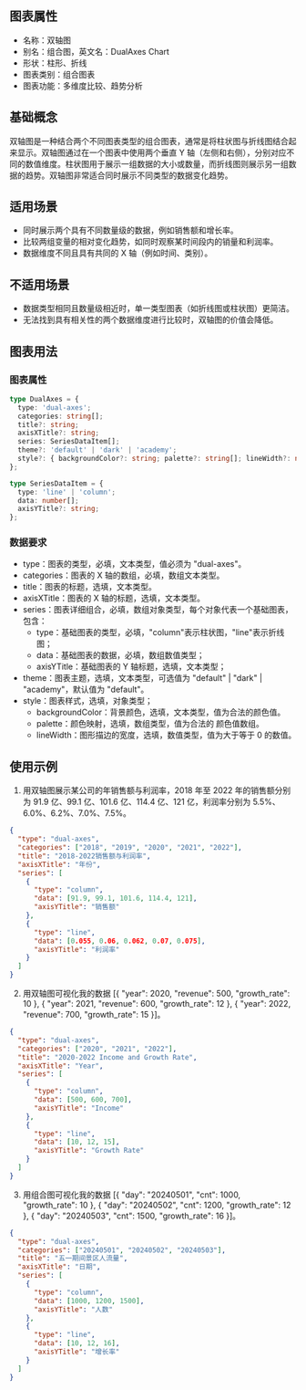 ## 图表属性

- 名称：双轴图
- 别名：组合图，英文名：DualAxes Chart
- 形状：柱形、折线
- 图表类别：组合图表
- 图表功能：多维度比较、趋势分析

## 基础概念

双轴图是一种结合两个不同图表类型的组合图表，通常是将柱状图与折线图结合起来显示。双轴图通过在一个图表中使用两个垂直 Y 轴（左侧和右侧），分别对应不同的数值维度。柱状图用于展示一组数据的大小或数量，而折线图则展示另一组数据的趋势。双轴图非常适合同时展示不同类型的数据变化趋势。

## 适用场景

- 同时展示两个具有不同数量级的数据，例如销售额和增长率。
- 比较两组变量的相对变化趋势，如同时观察某时间段内的销量和利润率。
- 数据维度不同且具有共同的 X 轴（例如时间、类别）。

## 不适用场景

- 数据类型相同且数量级相近时，单一类型图表（如折线图或柱状图）更简洁。
- 无法找到具有相关性的两个数据维度进行比较时，双轴图的价值会降低。

## 图表用法

### 图表属性

```typescript
type DualAxes = {
  type: 'dual-axes';
  categories: string[];
  title?: string;
  axisXTitle?: string;
  series: SeriesDataItem[];
  theme?: 'default' | 'dark' | 'academy';
  style?: { backgroundColor?: string; palette?: string[]; lineWidth?: number };
};

type SeriesDataItem = {
  type: 'line' | 'column';
  data: number[];
  axisYTitle?: string;
};
```

### 数据要求

- type：图表的类型，必填，文本类型，值必须为 "dual-axes"。
- categories：图表的 X 轴的数组，必填，数组文本类型。
- title：图表的标题，选填，文本类型。
- axisXTitle：图表的 X 轴的标题，选填，文本类型。
- series：图表详细组合，必填，数组对象类型，每个对象代表一个基础图表，包含：
  - type：基础图表的类型，必填，"column"表示柱状图，"line"表示折线图；
  - data：基础图表的数据，必填，数组数值类型；
  - axisYTitle：基础图表的 Y 轴标题，选填，文本类型；
- theme：图表主题，选填，文本类型，可选值为 "default" | "dark" | "academy"，默认值为 "default"。
- style：图表样式，选填，对象类型；
  - backgroundColor：背景颜色，选填，文本类型，值为合法的颜色值。
  - palette：颜色映射，选填，数组类型，值为合法的 颜色值数组。
  - lineWidth：图形描边的宽度，选填，数值类型，值为大于等于 0 的数值。

## 使用示例

1. 用双轴图展示某公司的年销售额与利润率，2018 年至 2022 年的销售额分别为 91.9 亿、99.1 亿、101.6 亿、114.4 亿、121 亿，利润率分别为 5.5%、6.0%、6.2%、7.0%、7.5%。

```json
{
  "type": "dual-axes",
  "categories": ["2018", "2019", "2020", "2021", "2022"],
  "title": "2018-2022销售额与利润率",
  "axisXTitle": "年份",
  "series": [
    {
      "type": "column",
      "data": [91.9, 99.1, 101.6, 114.4, 121],
      "axisYTitle": "销售额"
    },
    {
      "type": "line",
      "data": [0.055, 0.06, 0.062, 0.07, 0.075],
      "axisYTitle": "利润率"
    }
  ]
}
```

2. 用双轴图可视化我的数据 [{ "year": 2020, "revenue": 500, "growth_rate": 10 }, { "year": 2021, "revenue": 600, "growth_rate": 12 }, { "year": 2022, "revenue": 700, "growth_rate": 15 }]。

```json
{
  "type": "dual-axes",
  "categories": ["2020", "2021", "2022"],
  "title": "2020-2022 Income and Growth Rate",
  "axisXTitle": "Year",
  "series": [
    {
      "type": "column",
      "data": [500, 600, 700],
      "axisYTitle": "Income"
    },
    {
      "type": "line",
      "data": [10, 12, 15],
      "axisYTitle": "Growth Rate"
    }
  ]
}
```

3. 用组合图可视化我的数据 [{ "day": "20240501", "cnt": 1000, "growth_rate": 10 }, { "day": "20240502", "cnt": 1200, "growth_rate": 12 }, { "day": "20240503", "cnt": 1500, "growth_rate": 16 }]。

```json
{
  "type": "dual-axes",
  "categories": ["20240501", "20240502", "20240503"],
  "title": "五一期间景区人流量",
  "axisXTitle": "日期",
  "series": [
    {
      "type": "column",
      "data": [1000, 1200, 1500],
      "axisYTitle": "人数"
    },
    {
      "type": "line",
      "data": [10, 12, 16],
      "axisYTitle": "增长率"
    }
  ]
}
```
